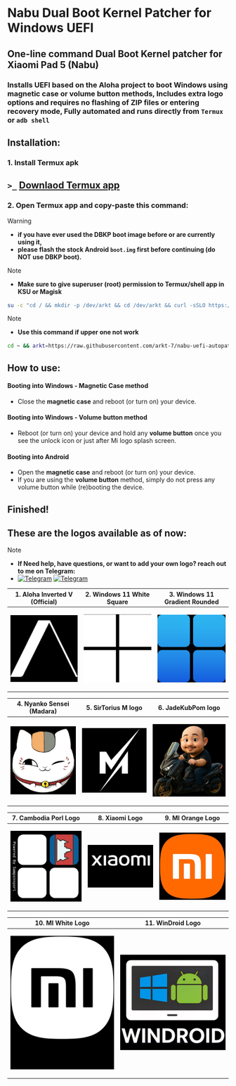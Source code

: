 # Nabu Dual Boot Kernel Patcher for Windows UEFI
## One-line command Dual Boot Kernel patcher for Xiaomi Pad 5 (Nabu)
### Installs UEFI based on the Aloha project to boot Windows using magnetic case or volume button methods, Includes extra logo options and requires no flashing of ZIP files or entering recovery mode, Fully automated and runs directly from `Termux` or `adb shell`
## Installation:
### 1. Install Termux apk
## `>_` [Downlaod Termux app](https://f-droid.org/repo/com.termux_1000.apk)

### 2. Open Termux app and copy-paste this command:
> [!WARNING]
> - **if you have ever used the DBKP boot image before or are currently using it,**
> - **please flash the stock Android `boot.img` first before continuing (do NOT use DBKP boot).**

> [!NOTE]
> - **Make sure to give superuser (root) permission to Termux/shell app in KSU or Magisk**
```bash
su -c "cd / && mkdir -p /dev/arkt && cd /dev/arkt && curl -sSLO https://raw.githubusercontent.com/arkt-7/nabu-uefi-autopatcher/main/dbkp_uefi_patcher && chmod +x * && su -c ./dbkp_uefi_patcher"
```
> [!NOTE]
> - **Use this command if upper one not work**
```bash
cd ~ && arkt=https://raw.githubusercontent.com/arkt-7/nabu-uefi-autopatcher/main && mkdir -p arkt && cd arkt && curl -sSLO $arkt/dbkp_uefi_patcher && curl -sSLO $arkt/bin/curl && chmod +x * && su -c "export PATH=\$PWD:\$PATH && ./dbkp_uefi_patcher"
```
## How to use:
#### Booting into Windows - Magnetic Case method
- Close the **magnetic case** and reboot (or turn on) your device.

#### Booting into Windows - Volume button method
- Reboot (or turn on) your device and hold any **volume button** once you see the unlock icon or just after Mi logo splash screen.

#### Booting into Android
- Open the **magnetic case** and reboot (or turn on) your device.
- If you are using the **volume button** method, simply do not press any volume button while (re)booting the device.

## Finished!

## These are the logos available as of now:
> [!NOTE]
> - **If Need help, have questions, or want to add your own logo? reach out to me on Telegram:** 
> - [![Telegram](https://img.shields.io/badge/Chat-Telegram-brightgreen.svg?logo=telegram&style=flat-square)](https://telegram.me/ArKT_7) [![Telegram](https://img.shields.io/badge/Chat-Telegram-brightgreen.svg?logo=telegram&style=flat-square)](https://t.me/ArKT_7)

| **1. Aloha Inverted V (Official)** | **2. Windows 11 White Square** | **3. Windows 11 Gradient Rounded** |
|------------------------------------|--------------------------------|--------------------------------|
| <p align="center"><a href="https://raw.githubusercontent.com/ArKT-7/nabu-uefi-autopatcher/refs/heads/main/bin/aloha/uefi-img-files/aloha-uefi-nabu.zip"><img src="/bin/aloha/uefi-img-files/Custom-logos/Aloha-official-BootLogo.bmp" width="280"></a></p> | <p align="center"><a href="https://raw.githubusercontent.com/ArKT-7/nabu-uefi-autopatcher/refs/heads/main/bin/aloha/uefi-img-files/Win11-White-uefi-nabu.zip"><img src="/bin/aloha/uefi-img-files/Custom-logos/W11-White-BootLogo.bmp" width="280"></a></p> | <p align="center"><a href="https://raw.githubusercontent.com/ArKT-7/nabu-uefi-autopatcher/refs/heads/main/bin/aloha/uefi-img-files/win11-gradient-uefi-nabu.zip"><img src="/bin/aloha/uefi-img-files/Custom-logos/W11-Gradient-BootLogo.bmp" width="280"></a></p> |

| **4. Nyanko Sensei (Madara)** | **5. SirTorius M logo** | **6. JadeKubPom logo** |
|------------------------------------|--------------------------------|--------------------------------|
| <p align="center"><a href="https://raw.githubusercontent.com/ArKT-7/nabu-uefi-autopatcher/refs/heads/main/bin/aloha/uefi-img-files/Nyanko-Sensei-uefi-nabu.zip"><img src="/bin/aloha/uefi-img-files/Custom-logos/Nyanko-Sensei-BootLogo.bmp" width="280"></a></p> | <p align="center"><a href="https://raw.githubusercontent.com/ArKT-7/nabu-uefi-autopatcher/refs/heads/main/bin/aloha/uefi-img-files/SirTorius-M-uefi-nabu.zip"><img src="/bin/aloha/uefi-img-files/Custom-logos/M-for-SirTorius-BootLogo.bmp" width="280"></a></p> | <p align="center"><a href="https://raw.githubusercontent.com/ArKT-7/nabu-uefi-autopatcher/refs/heads/main/bin/aloha/uefi-img-files/JadeKubPom-uefi-nabu.zip"><img src="/bin/aloha/uefi-img-files/Custom-logos/JadeKubPom-BootLogo.bmp" width="280"></a></p> |

| **7. Cambodia Porl Logo** | **8. Xiaomi Logo** | **9. MI Orange Logo** |
|------------------------------------|--------------------------------|--------------------------------|
| <p align="center"><a href="https://raw.githubusercontent.com/ArKT-7/nabu-uefi-autopatcher/refs/heads/main/bin/aloha/uefi-img-files/Cambodia-porl-uefi-nabu.zip"><img src="/bin/aloha/uefi-img-files/Custom-logos/Cambodia-for-porl-BootLogo.bmp" width="280"></a></p> | <p align="center"><a href="https://raw.githubusercontent.com/ArKT-7/nabu-uefi-autopatcher/refs/heads/main/bin/aloha/uefi-img-files/Xiaomi-uefi-nabu.zip"><img src="/bin/aloha/uefi-img-files/Custom-logos/Xiaomi-BootLogo.bmp" width="280"></a></p> | <p align="center"><a href="https://raw.githubusercontent.com/ArKT-7/nabu-uefi-autopatcher/refs/heads/main/bin/aloha/uefi-img-files/MI-Orange-uefi-nabu.zip"><img src="/bin/aloha/uefi-img-files/Custom-logos/MI-Orange-BootLogo.bmp" width="280"></a></p> |

 **10. MI White Logo** | **11. WinDroid Logo** |
|------------------------------------|--------------------------------|
| <p align="center"><a href="https://raw.githubusercontent.com/ArKT-7/nabu-uefi-autopatcher/refs/heads/main/bin/aloha/uefi-img-files/MI-white-uefi-nabu.zip"><img src="/bin/aloha/uefi-img-files/Custom-logos/MI-White-BootLogo.bmp" width="280"></a></p> | <p align="center"><a href="https://raw.githubusercontent.com/ArKT-7/nabu-uefi-autopatcher/refs/heads/main/bin/aloha/uefi-img-files/WinDroid-uefi-nabu.zip"><img src="/bin/aloha/uefi-img-files/Custom-logos/WinDroid-BootLogo.bmp" width="280"></a></p> |
